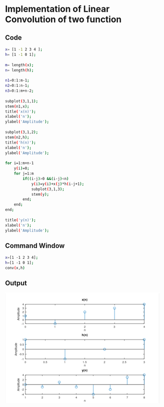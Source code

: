 # Implementation of Linear Convolution of two function 


## Code

```bash
x= [1 -1 2 3 4 ];
h= [1 -1 0 1];

m= length(x);
n= length(h);

n1=0:1:m-1;
n2=0:1:n-1;
n3=0:1:m+n-2;

subplot(3,1,1);
stem(n1,x);
title('x(n)');
xlabel('n');
ylabel('Amplitude');

subplot(3,1,2);
stem(n2,h);
title('h(n)');
xlabel('n');
ylabel('Amplitude');

for i=1:m+n-1
    y(i)=0;
    for j=1:m
        if((i-j)>0 &&(i-j)<n)
            y(i)=y(i)+x(j)*h(i-j+1);
            subplot(3,1,3);
            stem(y);
        end;
    end;
end;

title('y(n)');
xlabel('n');
ylabel('Amplitude');


```

## Command Window

```bash
x=[1 -1 2 3 4];
h=[1 -1 0 1];
conv(x,h)
```

## Output 
<img src='../Linear_Convolution/img/conv.png'>